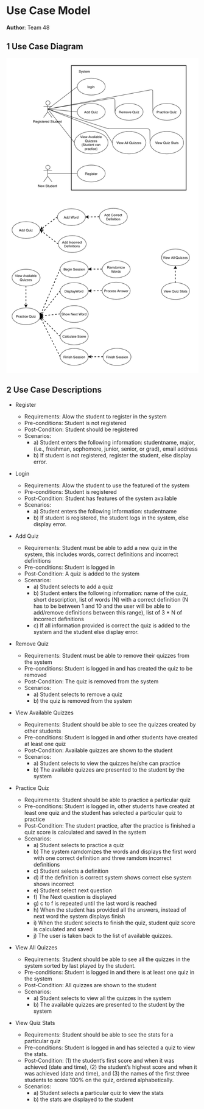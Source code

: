 
# Use Case Model
**Author**: Team 48

## 1 Use Case Diagram

![Diagram](./image/use-case-diagram.png)

## 2 Use Case Descriptions

- Register
  - Requirements: Alow the student to register in the system
  - Pre-conditions: Student is not registered
  - Post-Condition: Student should be registered
  - Scenarios: 
      - a) Student enters the following information: studentname, major, (i.e., freshman, sophomore, junior, senior, or grad), email address
      - b) If student is not registered, register the student, else display error.

- Login
  - Requirements: Alow the student to use the featured of the system
  - Pre-conditions: Student is registered
  - Post-Condition: Student has features of the system available
  - Scenarios:
      - a) Student enters the following information: studentname
      - b) If student is registered, the student logs in the system, else display error.

- Add Quiz
  - Requirements: Student must be able to add a new quiz in the system, this includes words, correct definitions and incorrect definitions
  - Pre-conditions: Student is logged in
  - Post-Condition: A quiz is added to the system
  - Scenarios:
      - a) Student selects to add a quiz
      - b) Student enters the following information: name of the quiz, short description, list of words (N) with a correct definition (N has to be between 1 and 10 and the user will be able to add/remove definitions between this range), list of 3 * N of incorrect definitions
      - c) If all information provided is correct the quiz is added to the system and the student else display error.

- Remove Quiz
  - Requirements: Student must be able to remove their quizzes from the system
  - Pre-conditions: Student is logged in and has created the quiz to be removed
  - Post-Condition: The quiz is removed from the system
  - Scenarios:
      - a) Student selects to remove a quiz
      - b) the quiz is removed from the system

- View Available Quizzes
  - Requirements: Student should be able to see the quizzes created by other students
  - Pre-conditions: Student is logged in and other students have created at least one quiz
  - Post-Condition: Available quizzes are shown to the student
  - Scenarios:
      - a) Student selects to view the quizzes he/she can practice
      - b) The available quizzes are presented to the student by the system

- Practice Quiz
  - Requirements: Student should be able to practice a particular quiz
  - Pre-conditions: Student is logged in, other students have created at least one quiz and the student has selected a particular quiz to practice
  - Post-Condition: The student practice, after the practice is finished a quiz score is calculated and saved in the system
  - Scenarios:
      - a) Student selects to practice a quiz
      - b) The system ramdomizes the words and displays the first word with one correct definition and three ramdom incorrect definitions
      - c) Student selects a definition
      - d) if the definition is correct system shows correct else system shows incorrect
      - e) Student select next question
      - f) The Next question is displayed
      - g) c to f is repeated until the last word is reached
      - h) When the student has provided all the answers, instead of next word the system displays finish
      - i) When the student selects to finish the quiz, student quiz score is calculated and saved
      - j) The user is taken back to the list of available quizzes.

- View All Quizzes
  - Requirements: Student should be able to see all the quizzes in the system sorted by last played by the student.
  - Pre-conditions: Student is logged in and there is at least one quiz in the system
  - Post-Condition: All quizzes are shown to the student
  - Scenarios:
      - a) Student selects to view all the quizzes in the system
      - b) The available quizzes are presented to the student by the system

- View Quiz Stats
  - Requirements: Student should be able to see the stats for a particular quiz
  - Pre-conditions: Student is logged in and has selected a quiz to view the stats.
  - Post-Condition: (1) the student’s first score and when it was achieved (date and time), (2) the student’s highest score and when it was achieved (date and time), and (3) the names of the first three students to score 100% on the quiz, ordered alphabetically.
  - Scenarios:
      - a) Student selects a particular quiz to view the stats
      - b) the stats are displayed to the student